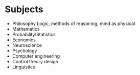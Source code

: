 # Subjects

* Philosophy Logic, methods of reasoning, mind as physical
* Mathematics
* Probability/Statistics
* Economics
* Neuroscience
* Psychology
* Computer engineering
* Control theory design
* Linguistics